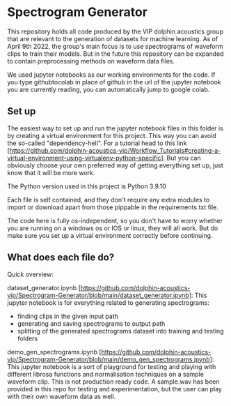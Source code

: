 # Spectrogram Generator

This repository holds all code produced by the VIP dolphin acoustics group that are relevant to the generation of datasets for machine learning. As of April 9th 2022, the group's main focus is to use spectrograms of waveform clips to train their models. But in the future this repository can be expanded to contain preprocessing methods on waveform data files. 

We used jupyter notebooks as our working environments for the code. If you type githubtocolab in place of github in the url of the jupyter notebook you are currently reading, you can automatically jump to google colab.

## Set up

The easiest way to set up and run the jupyter notebook files in this folder is by creating a virtual environment for this project. This way you can avoid the so-called "dependency-hell". For a tutorial head to this link [https://github.com/dolphin-acoustics-vip/Workflow_Tutorials#creating-a-virtual-environment-using-virtualenv-python-specific].
But you can obviously choose your own preferred way of getting everything set up, just know that it will be more work.

The Python version used in this project is Python 3.9.10

Each file is self contained, and they don't require any extra modules to import or download apart from those pippable in the requirements.txt file.

The code here is fully os-independent, so you don't have to worry whether you are running on a windows os or IOS or linux, they will all work. But do make sure you set up a virtual environment correctly before continuing.

## What does each file do?

Quick overview:

dataset_generator.ipynb [https://github.com/dolphin-acoustics-vip/Spectrogram-Generator/blob/main/dataset_generator.ipynb]: This jupyter notebook is for everything related to generating spectrograms:
- finding clips in the given input path
- generating and saving spectrograms to output path
- splitting of the generated spectrograms dataset into training and testing folders

demo_gen_spectrograms.ipynb [https://github.com/dolphin-acoustics-vip/Spectrogram-Generator/blob/main/demo_gen_spectrograms.ipynb]: This jupyter notebook is a sort of playground for testing and playing with different librosa functions and normalisation techniques on a sample waveform clip. This is not production ready code. A sample.wav has been provided in this repo for testing and experimentation, but the user can play with their own waveform data as well.

